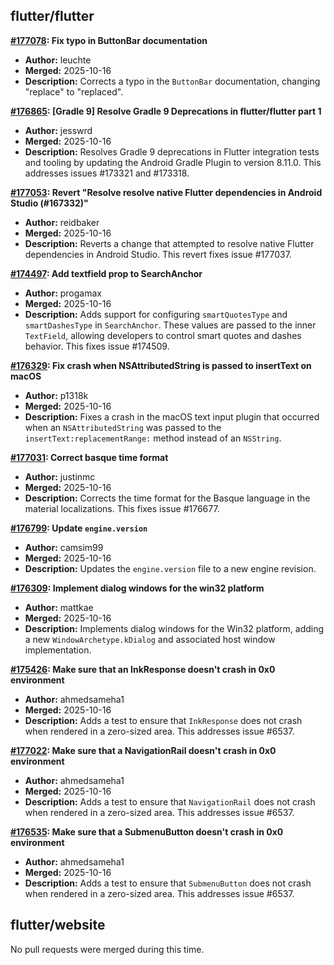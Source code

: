 ## flutter/flutter

**[#177078](https://github.com/flutter/flutter/pull/177078): Fix typo in ButtonBar documentation**
  - **Author:** leuchte
  - **Merged:** 2025-10-16
  - **Description:** Corrects a typo in the `ButtonBar` documentation, changing "replace" to "replaced".

**[#176865](https://github.com/flutter/flutter/pull/176865): [Gradle 9] Resolve Gradle 9 Deprecations in flutter/flutter part 1**
  - **Author:** jesswrd
  - **Merged:** 2025-10-16
  - **Description:** Resolves Gradle 9 deprecations in Flutter integration tests and tooling by updating the Android Gradle Plugin to version 8.11.0. This addresses issues #173321 and #173318.

**[#177053](https://github.com/flutter/flutter/pull/177053): Revert "Resolve resolve native Flutter dependencies in Android Studio (#167332)"**
  - **Author:** reidbaker
  - **Merged:** 2025-10-16
  - **Description:** Reverts a change that attempted to resolve native Flutter dependencies in Android Studio. This revert fixes issue #177037.

**[#174497](https://github.com/flutter/flutter/pull/174497): Add textfield prop to SearchAnchor**
  - **Author:** progamax
  - **Merged:** 2025-10-16
  - **Description:** Adds support for configuring `smartQuotesType` and `smartDashesType` in `SearchAnchor`. These values are passed to the inner `TextField`, allowing developers to control smart quotes and dashes behavior. This fixes issue #174509.

**[#176329](https://github.com/flutter/flutter/pull/176329): Fix crash when NSAttributedString is passed to insertText on macOS**
  - **Author:** p1318k
  - **Merged:** 2025-10-16
  - **Description:** Fixes a crash in the macOS text input plugin that occurred when an `NSAttributedString` was passed to the `insertText:replacementRange:` method instead of an `NSString`.

**[#177031](https://github.com/flutter/flutter/pull/177031): Correct basque time format**
  - **Author:** justinmc
  - **Merged:** 2025-10-16
  - **Description:** Corrects the time format for the Basque language in the material localizations. This fixes issue #176677.

**[#176799](https://github.com/flutter/flutter/pull/176799): Update `engine.version`**
  - **Author:** camsim99
  - **Merged:** 2025-10-16
  - **Description:** Updates the `engine.version` file to a new engine revision.

**[#176309](https://github.com/flutter/flutter/pull/176309): Implement dialog windows for the win32 platform**
  - **Author:** mattkae
  - **Merged:** 2025-10-16
  - **Description:** Implements dialog windows for the Win32 platform, adding a new `WindowArchetype.kDialog` and associated host window implementation.

**[#175426](https://github.com/flutter/flutter/pull/175426): Make sure that an InkResponse doesn't crash in 0x0 environment**
  - **Author:** ahmedsameha1
  - **Merged:** 2025-10-16
  - **Description:** Adds a test to ensure that `InkResponse` does not crash when rendered in a zero-sized area. This addresses issue #6537.

**[#177022](https://github.com/flutter/flutter/pull/177022): Make sure that a NavigationRail doesn't crash in 0x0 environment**
  - **Author:** ahmedsameha1
  - **Merged:** 2025-10-16
  - **Description:** Adds a test to ensure that `NavigationRail` does not crash when rendered in a zero-sized area. This addresses issue #6537.

**[#176535](https://github.com/flutter/flutter/pull/176535): Make sure that a SubmenuButton doesn't crash in 0x0 environment**
  - **Author:** ahmedsameha1
  - **Merged:** 2025-10-16
  - **Description:** Adds a test to ensure that `SubmenuButton` does not crash when rendered in a zero-sized area. This addresses issue #6537.


## flutter/website

No pull requests were merged during this time.


